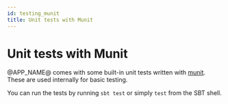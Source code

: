 ```yaml
---
id: testing_munit
title: Unit tests with Munit
---
```


# Unit tests with Munit

@APP_NAME@ comes with some built-in unit tests written with [munit](https://scalameta.org/munit/). These are used
internally for basic testing.

You can run the tests by running `sbt test` or simply `test` from the SBT shell.